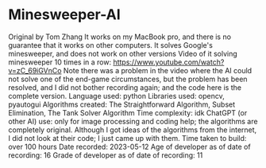 # Minesweeper-AI
Original by Tom Zhang
It works on my MacBook pro, and there is no guarantee that it works on other computers.
It solves Google's minesweeper, and does not work on other versions
Video of it solving minesweeper 10 times in a row: https://www.youtube.com/watch?v=zC_69iGVnCo
Note there was a problem in the video where the AI could not solve one of the end-game circumstances, but the problem has been resolved, and I did not bother recording again; and the code here is the complete version.
Language used: python
Libraries used: opencv, pyautogui
Algorithms created: The Straightforward Algorithm, Subset Elimination, The Tank Solver Algorithm
Time complexity: idk
ChatGPT (or other AI) use: only for image processing and coding help; the algorithms are completely original. Although I got ideas of the algorithms from the internet, I did not look at their code; I just came up with them.
Time taken to build: over 100 hours
Date recorded: 2023-05-12
Age of developer as of date of recording: 16
Grade of developer as of date of recording: 11
